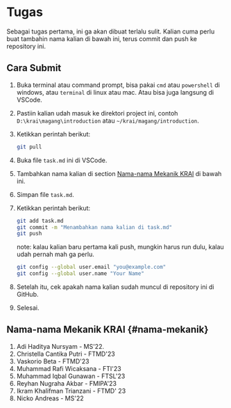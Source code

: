 # Tugas

Sebagai tugas pertama, ini ga akan dibuat terlalu sulit. Kalian cuma perlu buat tambahin nama kalian di bawah ini, terus commit dan push ke repository ini.

## Cara Submit

1. Buka terminal atau command prompt, bisa pakai `cmd` atau `powershell` di windows, atau `terminal` di linux atau mac. Atau bisa juga langsung di VSCode.
2. Pastiin kalian udah masuk ke direktori project ini, contoh `D:\krai\magang\introduction` atau `~/krai/magang/introduction`.
3. Ketikkan perintah berikut:

    ```bash
    git pull
    ```

4. Buka file `task.md` ini di VSCode.
5. Tambahkan nama kalian di section [Nama-nama Mekanik KRAI](#nama-mekanik) di bawah ini.
6. Simpan file `task.md`.
7. Ketikkan perintah berikut:

    ```bash
    git add task.md
    git commit -m "Menambahkan nama kalian di task.md"
    git push
    ```

    note: kalau kalian baru pertama kali push, mungkin harus run dulu, kalau udah pernah mah ga perlu.

    ```bash
    git config --global user.email "you@example.com"
    git config --global user.name "Your Name"
    ```

8. Setelah itu, cek apakah nama kalian sudah muncul di repository ini di GitHub.
9. Selesai.

## Nama-nama Mekanik KRAI {#nama-mekanik}

1. Adi Haditya Nursyam - MS'22.
2. Christella Cantika Putri - FTMD'23
3. Vaskorio Beta - FTMD'23
4. Muhammad Rafi Wicaksana - FTI'23
5. Muhammad Iqbal Gunawan - FTSL'23
6. Reyhan Nugraha Akbar - FMIPA'23
7. Ikram Khalifman Trianzani - FTMD' 23
8. Nicko Andreas - MS'22

